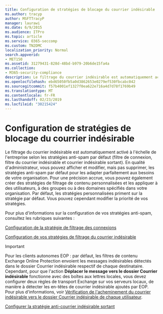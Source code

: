 ```yaml
---
title: Configuration de stratégies de blocage du courrier indésirable
ms.author: tracyp
author: MSFTTracyP
manager: laurawi
ms.date: 6/9/2015
ms.audience: ITPro
ms.topic: article
ms.service: O365-seccomp
ms.custom: TN2DMC
localization_priority: Normal
search.appverid:
- MET150
ms.assetid: 31279431-828d-48bd-b979-20b6de15fa4a
ms.collection:
- M365-security-compliance
description: Le filtrage du courrier indésirable est automatiquement activé à l'échelle de l'entreprise selon les stratégies anti-spam par défaut (filtre de connexion, filtre du courrier indésirable et courrier indésirable sortant). En qualité d'administrateur, vous pouvez afficher et modifier, mais pas supprimer, les stratégies anti-spam par défaut pour les adapter parfaitement aux besoins de votre organisation. Pour une précision accrue, vous pouvez également créer des stratégies de filtrage de contenu personnalisées et les appliquer à des utilisateurs, à des groupes ou à des domaines spécifiés dans votre organisation. Par défaut, les stratégies personnalisées priment sur la stratégie par défaut. Vous pouvez cependant modifier la priorité de vos stratégies.
ms.openlocfilehash: ebd65050fb5a0d3862653e0279ef530fbcabc042
ms.sourcegitcommit: f57b4001ef1327f0ea622e716a4d7d78f1769b49
ms.translationtype: MT
ms.contentlocale: fr-FR
ms.lasthandoff: 02/23/2019
ms.locfileid: "30215424"
---
```

# <a name="configure-the-anti-spam-policies"></a>Configuration de stratégies de blocage du courrier indésirable

Le filtrage du courrier indésirable est automatiquement activé à l'échelle de l'entreprise selon les stratégies anti-spam par défaut (filtre de connexion, filtre du courrier indésirable et courrier indésirable sortant). En qualité d'administrateur, vous pouvez afficher et modifier, mais pas supprimer, les stratégies anti-spam par défaut pour les adapter parfaitement aux besoins de votre organisation. Pour une précision accrue, vous pouvez également créer des stratégies de filtrage de contenu personnalisées et les appliquer à des utilisateurs, à des groupes ou à des domaines spécifiés dans votre organisation. Par défaut, les stratégies personnalisées priment sur la stratégie par défaut. Vous pouvez cependant modifier la priorité de vos stratégies. 
  
Pour plus d'informations sur la configuration de vos stratégies anti-spam, consultez les rubriques suivantes :
  
[Configuration de la stratégie de filtrage des connexions](configure-the-connection-filter-policy.md)
  
[Configuration de vos stratégies de filtrage du courrier indésirable](configure-your-spam-filter-policies.md)
  
> [!IMPORTANT]
> Pour les clients autonomes EOP : par défaut, les filtres de contenu Exchange Online Protection envoient les messages indésirables détectés dans le dossier Courrier indésirable respectif de chaque destinataire. Cependant, pour que l'action **Déplacer le message vers le dossier Courrier indésirable** fonctionne avec des boîtes aux lettres locales, vous devez configurer deux règles de transport Exchange sur vos serveurs locaux, de manière à détecter les en-têtes de courrier indésirable ajoutés par EOP. Pour plus d'informations, voir [Vérification de l'acheminement du courrier indésirable vers le dossier Courrier indésirable de chaque utilisateur](ensure-that-spam-is-routed-to-each-user-s-junk-email-folder.md). 
  
[Configurer la stratégie anti-courrier indésirable sortant](configure-the-outbound-spam-policy.md)
  

